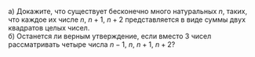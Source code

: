 a) Докажите, что существует бесконечно много натуральных $n$, таких, 
что каждое их числе $n$, $n+1$, $n+2$ представляется в виде суммы двух квадратов целых чисел.
 <br/>
б) Останется ли верным утверждение, если вместо 3 чисел 
рассматривать четыре числа $n-1$, $n$, $n+1$, $n+2$?
 <br/>